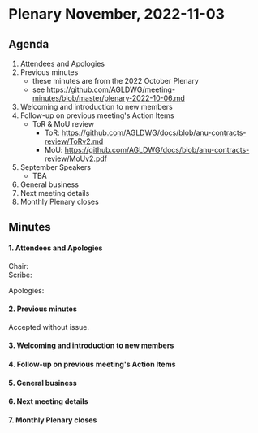 # Plenary November, 2022-11-03

## Agenda

1. Attendees and Apologies
2. Previous minutes
    * these minutes are from the 2022 October Plenary
    * see <https://github.com/AGLDWG/meeting-minutes/blob/master/plenary-2022-10-06.md>
3. Welcoming and introduction to new members
5. Follow-up on previous meeting's Action Items
    * ToR & MoU review
        * ToR: https://github.com/AGLDWG/docs/blob/anu-contracts-review/ToRv2.md
        * MoU: https://github.com/AGLDWG/docs/blob/anu-contracts-review/MoUv2.pdf
5. September Speakers
    * TBA
6. General business 
8. Next meeting details
9. Monthly Plenary closes

## Minutes

#### 1. Attendees and Apologies

Chair:  
Scribe:   

Apologies:  

#### 2. Previous minutes

Accepted without issue.

#### 3. Welcoming and introduction to new members

#### 4. Follow-up on previous meeting's Action Items

#### 5. General business 

#### 6. Next meeting details

#### 7. Monthly Plenary closes
